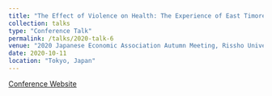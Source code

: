 ```yaml
---
title: "The Effect of Violence on Health: The Experience of East Timorese Children"
collection: talks
type: "Conference Talk"
permalink: /talks/2020-talk-6
venue: "2020 Japanese Economic Association Autumn Meeting, Rissho University"
date: 2020-10-11
location: "Tokyo, Japan"
---
```


[Conference Website](https://confit.atlas.jp/guide/event/jea2020f/top)
